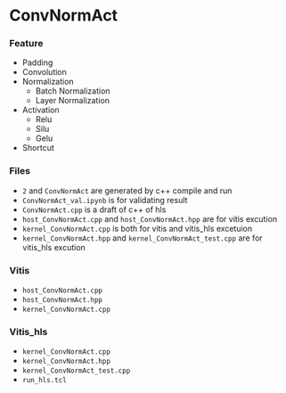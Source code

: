 # ConvNormAct

### Feature
* Padding
* Convolution
* Normalization
    * Batch Normalization
    * Layer Normalization
* Activation
    * Relu
    * Silu
    * Gelu
* Shortcut

### Files
* ```2``` and ```ConvNormAct``` are generated by c++ compile and run
* ```ConvNormAct_val.ipynb``` is for validating result
* ```ConvNormAct.cpp``` is a draft of c++ of hls
* ```host_ConvNormAct.cpp``` and ```host_ConvNormAct.hpp``` are for vitis excution
* ```kernel_ConvNormAct.cpp``` is both for vitis and vitis_hls excetuion
* ```kernel_ConvNormAct.hpp``` and ```kernel_ConvNormAct_test.cpp``` are for vitis_hls excution

### Vitis
* ```host_ConvNormAct.cpp```
* ```host_ConvNormAct.hpp```
* ```kernel_ConvNormAct.cpp```

### Vitis_hls
* ```kernel_ConvNormAct.cpp```
* ```kernel_ConvNormAct.hpp```
* ```kernel_ConvNormAct_test.cpp```
* ```run_hls.tcl```